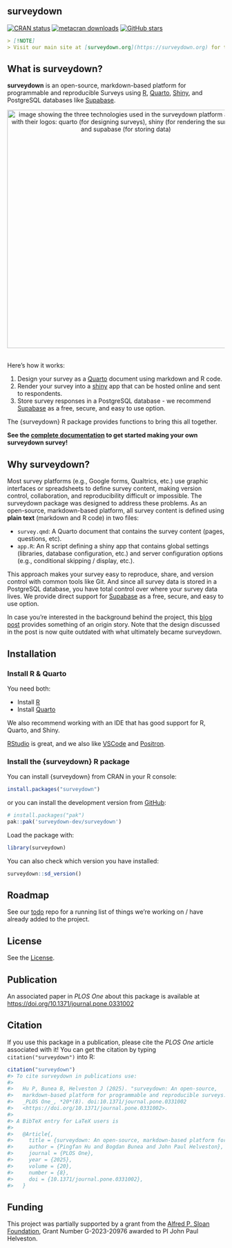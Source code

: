
<!-- README.md is generated from README.Rmd. Please edit this file -->

## surveydown

<!-- badges: start -->

[![CRAN
status](https://www.r-pkg.org/badges/version/surveydown)](https://CRAN.R-project.org/package=surveydown)
[![metacran
downloads](https://cranlogs.r-pkg.org/badges/grand-total/surveydown)](https://cran.r-project.org/package=surveydown)
[![GitHub
stars](https://img.shields.io/github/stars/surveydown-dev/surveydown?style=social)](https://github.com/surveydown-dev/surveydown)
<!-- badges: end -->

``` markdown
> [!NOTE]
> Visit our main site at [surveydown.org](https://surveydown.org) for the complete documentation and more information about surveydown.
```

## What is surveydown?

**surveydown** is an open-source, markdown-based platform for
programmable and reproducible Surveys using
[R](https://www.r-project.org/), [Quarto](https://quarto.org/),
[Shiny](https://shiny.posit.co/), and PostgreSQL databases like
[Supabase](https://supabase.com/).

<div align="center">

<img src='man/figures/technologies.svg' width="550px" alt="image showing the three technologies used in the surveydown platform along with their logos: quarto (for designing surveys), shiny (for rendering the survey), and supabase (for storing data)"/>

</div>

<br>

Here’s how it works:

1.  Design your survey as a [Quarto](https://quarto.org/) document using
    markdown and R code.
2.  Render your survey into a [shiny](https://shiny.posit.co/) app that
    can be hosted online and sent to respondents.
3.  Store survey responses in a PostgreSQL database - we recommend
    [Supabase](https://supabase.com/) as a free, secure, and easy to use
    option.

The {surveydown} R package provides functions to bring this all
together.

**See the [complete documentation](https://surveydown.org) to get
started making your own surveydown survey!**

## Why surveydown?

Most survey platforms (e.g., Google forms, Qualtrics, etc.) use graphic
interfaces or spreadsheets to define survey content, making version
control, collaboration, and reproducibility difficult or impossible. The
surveydown package was designed to address these problems. As an
open-source, markdown-based platform, all survey content is defined
using **plain text** (markdown and R code) in two files:

- `survey.qmd`: A Quarto document that contains the survey content
  (pages, questions, etc).
- `app.R`: An R script defining a shiny app that contains global
  settings (libraries, database configuration, etc.) and server
  configuration options (e.g., conditional skipping / display, etc.).

This approach makes your survey easy to reproduce, share, and version
control with common tools like Git. And since all survey data is stored
in a PostgreSQL database, you have total control over where your survey
data lives. We provide direct support for
[Supabase](https://supabase.com/) as a free, secure, and easy to use
option.

In case you’re interested in the background behind the project, this
[blog post](https://www.jhelvy.com/blog/2023-04-06-markdown-surveys/)
provides something of an origin story. Note that the design discussed in
the post is now quite outdated with what ultimately became surveydown.

## Installation

### Install R & Quarto

You need both:

- Install [R](https://CRAN.R-project.org/)
- Install [Quarto](https://quarto.org/)

We also recommend working with an IDE that has good support for R,
Quarto, and Shiny.

[RStudio](https://posit.co/products/open-source/rstudio/) is great, and
we also like [VSCode](https://github.com/microsoft/vscode) and
[Positron](https://github.com/posit-dev/positron).

### Install the {surveydown} R package

You can install {surveydown} from CRAN in your R console:

``` r
install.packages("surveydown")
```

or you can install the development version from
[GitHub](https://github.com/surveydown-dev/surveydown):

``` r
# install.packages("pak")
pak::pak('surveydown-dev/surveydown')
```

Load the package with:

``` r
library(surveydown)
```

You can also check which version you have installed:

``` r
surveydown::sd_version()
```

## Roadmap

See our [todo](https://github.com/surveydown-dev/todo) repo for a
running list of things we’re working on / have already added to the
project.

## License

See the
[License](https://github.com/surveydown-dev/surveydown/blob/master/LICENSE.md).

## Publication

An associated paper in *PLOS One* about this package is available at
<https://doi.org/10.1371/journal.pone.0331002>

## Citation

If you use this package in a publication, please cite the *PLOS One*
article associated with it! You can get the citation by typing
`citation("surveydown")` into R:

``` r
citation("surveydown")
#> To cite surveydown in publications use:
#> 
#>   Hu P, Bunea B, Helveston J (2025). "surveydown: An open-source,
#>   markdown-based platform for programmable and reproducible surveys."
#>   _PLOS One_, *20*(8). doi:10.1371/journal.pone.0331002
#>   <https://doi.org/10.1371/journal.pone.0331002>.
#> 
#> A BibTeX entry for LaTeX users is
#> 
#>   @Article{,
#>     title = {surveydown: An open-source, markdown-based platform for programmable and reproducible surveys},
#>     author = {Pingfan Hu and Bogdan Bunea and John Paul Helveston},
#>     journal = {PLOS One},
#>     year = {2025},
#>     volume = {20},
#>     number = {8},
#>     doi = {10.1371/journal.pone.0331002},
#>   }
```

## Funding

This project was partially supported by a grant from the [Alfred P.
Sloan Foundation](https://sloan.org/), Grant Number G-2023-20976 awarded
to PI John Paul Helveston.
